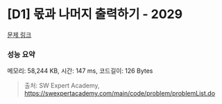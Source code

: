 # [D1] 몫과 나머지 출력하기 - 2029 

[문제 링크](https://swexpertacademy.com/main/code/problem/problemDetail.do?contestProbId=AV5QGNvKAtEDFAUq) 

### 성능 요약

메모리: 58,244 KB, 시간: 147 ms, 코드길이: 126 Bytes



> 출처: SW Expert Academy, https://swexpertacademy.com/main/code/problem/problemList.do